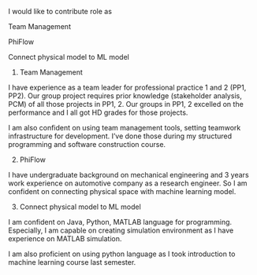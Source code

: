 I would like to contribute role as

Team Management

PhiFlow

Connect physical model to ML model

1. Team Management

I have experience as a team leader for professional practice 1 and 2 (PP1, PP2). Our group project requires prior knowledge (stakeholder analysis, PCM) of all those projects in PP1, 2. Our groups in PP1, 2 excelled on the performance and I all got HD grades for those projects.

I am also confident on using team management tools, setting teamwork infrastructure for development. I’ve done those during my structured programming and software construction course.

2. PhiFlow

I have undergraduate background on mechanical engineering and 3 years work experience on automotive company as a research engineer. So I am confident on connecting physical space with machine learning model.

3. Connect physical model to ML model

I am confident on Java, Python, MATLAB language for programming. Especially, I am capable on creating simulation environment as I have experience on MATLAB simulation.

I am also proficient on using python language as I took introduction to machine learning course last semester.
